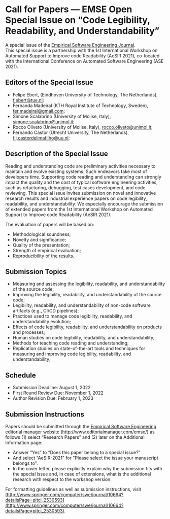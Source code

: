 # Call for Papers — EMSE Open Special Issue on “Code Legibility, Readability, and Understandability”
A special issue of the [Empirical Software Engineering Journal](http://www.springer.com/computer/swe/journal/10664). <br/>
This special issue is a partnership with the 1st International Workshop on Automated Support to Improve code Readability (AeSIR 2021), co-located with the International Conference on Automated Software Engineering (ASE 2021).

## Editors of the Special Issue

- Felipe Ebert, (Eindhoven University of Technology, The Netherlands), f.ebert@tue.nl;
- Fernanda Madeiral (KTH Royal Institute of Technology, Sweden), fer.madeiral@gmail.com;
- Simone Scalabrino (University of Molise, Italy), simone.scalabrino@unimol.it;
- Rocco Oliveto (University of Molise, Italy), rocco.oliveto@unimol.it;
- Fernando Castor (Utrecht University, The Netherlands), f.j.castordelimafilho@uu.nl;

## Description of the Special Issue
Reading and understanding code are preliminary activities necessary to maintain and evolve existing systems. Such endeavors take most of developers time. Supporting code reading and understanding can strongly impact the quality and the cost of typical software engineering activities, such as refactoring, debugging, test cases development, and code reviewing.
This special issue invites submission on novel and innovative research results and industrial experience papers on code legibility, readability, and understandability. We especially encourage the submission of extended papers from the 1st International Workshop on Automated Support to Improve code Readability (AeSIR 2021). 

The evaluation of papers will be based on:

- Methodological soundness;
- Novelty and significance;
- Quality of the presentation;
- Strength of empirical evaluation;
- Reproducibility of the results.

## Submission Topics

- Measuring and assessing the legibility, readability, and understandability of the source code;
- Improving the legibility, readability, and understandability of the source code;
- Legibility, readability, and understandability of non-code software artifacts (e.g., CI/CD pipelines);
- Practices used to manage code legibility, readability, and understandability evolution;
- Effects of code legibility, readability, and understandability on products and processes;
- Human studies on code legibility, readability, and understandability;
- Methods for teaching code reading and understanding;
- Replication studies on state-of-the-art tools and techniques for measuring and improving code legibility, readability, and understandability;

## Schedule

- Submission Deadline: August 1, 2022
- First Round Review Due: November 1, 2022
- Author Revision Due: February 1, 2023

## Submission Instructions
Papers should be submitted through the [Empirical Software Engineering editorial manager website](http://www.editorialmanager.com/emse/) (http://www.editorialmanager.com/emse/) as follows (1) select “Research Papers” and (2) later on the Additional Information page:
- Answer “Yes” to “Does this paper belong to a special issue?”
- And select “AeSIR-2021" for "Please select the issue your manuscript belongs to".
- In the cover letter, please explicitly explain why the submission fits with the special issue and, in case of extensions, what is the additional research with respect to the workshop version.

For formatting guidelines as well as submission instructions, visit [http://www.springer.com/computer/swe/journal/10664?detailsPage=pltci_2530593](http://www.springer.com/computer/swe/journal/10664?detailsPage=pltci_2530593).
